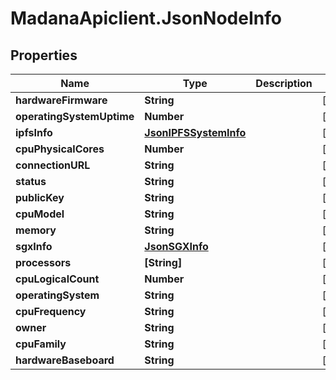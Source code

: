 # MadanaApiclient.JsonNodeInfo

## Properties

Name | Type | Description | Notes
------------ | ------------- | ------------- | -------------
**hardwareFirmware** | **String** |  | [optional] 
**operatingSystemUptime** | **Number** |  | [optional] 
**ipfsInfo** | [**JsonIPFSSystemInfo**](JsonIPFSSystemInfo.md) |  | [optional] 
**cpuPhysicalCores** | **Number** |  | [optional] 
**connectionURL** | **String** |  | [optional] 
**status** | **String** |  | [optional] 
**publicKey** | **String** |  | [optional] 
**cpuModel** | **String** |  | [optional] 
**memory** | **String** |  | [optional] 
**sgxInfo** | [**JsonSGXInfo**](JsonSGXInfo.md) |  | [optional] 
**processors** | **[String]** |  | [optional] 
**cpuLogicalCount** | **Number** |  | [optional] 
**operatingSystem** | **String** |  | [optional] 
**cpuFrequency** | **String** |  | [optional] 
**owner** | **String** |  | [optional] 
**cpuFamily** | **String** |  | [optional] 
**hardwareBaseboard** | **String** |  | [optional] 


